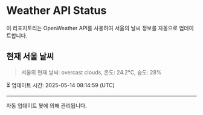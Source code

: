 
# Weather API Status

이 리포지토리는 OpenWeather API를 사용하여 서울의 날씨 정보를 자동으로 업데이트합니다.

## 현재 서울 날씨
> 서울의 현재 날씨: overcast clouds, 온도: 24.2°C, 습도: 28%

⏳ 업데이트 시간: 2025-05-14 08:14:59 (UTC)

---
자동 업데이트 봇에 의해 관리됩니다.
